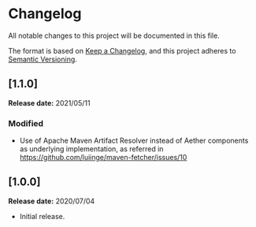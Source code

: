 # Changelog


All notable changes to this project will be documented in this file.

The format is based on [Keep a Changelog][1],
and this project adheres to [Semantic Versioning][2].

## [1.1.0]
**Release date:** 2021/05/11

### Modified
- Use of Apache Maven Artifact Resolver instead of Aether components 
  as underlying implementation, as referred in https://github.com/luiinge/maven-fetcher/issues/10

## [1.0.0]
**Release date:** 2020/07/04

- Initial release.


[1]: <https://keepachangelog.com/en/1.0.0/>
[2]: <https://semver.org>